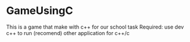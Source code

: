 # GameUsingC
This is a game that make with c++ for our school task
Required:
use dev c++ to run (recomend)
other application for c++/c
